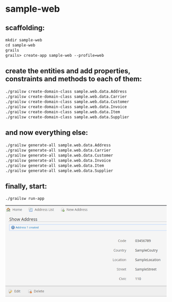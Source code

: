 # sample-web

## scaffolding:

```shell
mkdir sample-web
cd sample-web
grails
grails> create-app sample-web --profile=web
```

## create the entities and add properties, constraints and methods to each of them:

```shell
./grailsw create-domain-class sample.web.data.Address
./grailsw create-domain-class sample.web.data.Carrier
./grailsw create-domain-class sample.web.data.Customer
./grailsw create-domain-class sample.web.data.Invoice
./grailsw create-domain-class sample.web.data.Item
./grailsw create-domain-class sample.web.data.Supplier
```

## and now everything else:

```shell
./grailsw generate-all sample.web.data.Address
./grailsw generate-all sample.web.data.Carrier
./grailsw generate-all sample.web.data.Customer
./grailsw generate-all sample.web.data.Invoice
./grailsw generate-all sample.web.data.Item
./grailsw generate-all sample.web.data.Supplier
```

## finally, start:

```shell
./grailsw run-app
```

![address view](https://github.com/paolomococci/enterprise-workshop/blob/main/screenshots/screenshot_grails_sample-web_address.png)
